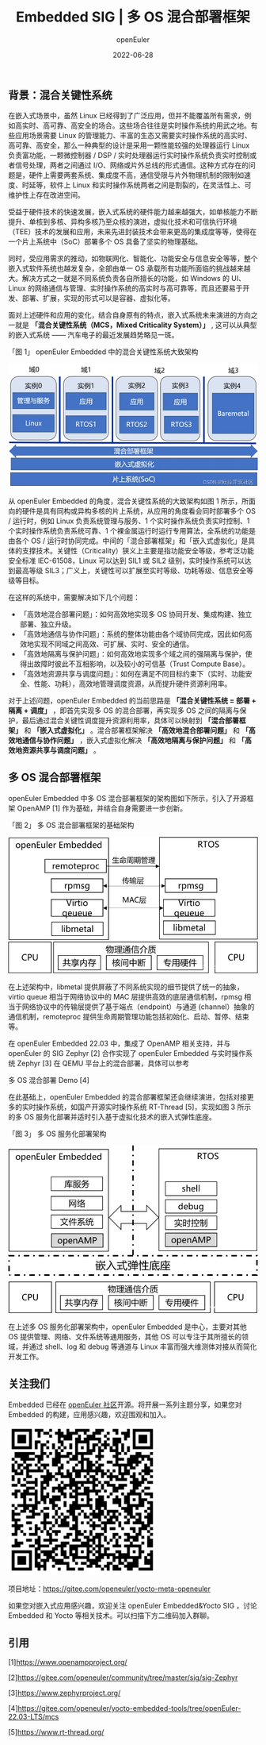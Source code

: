 ﻿---
title: Embedded SIG | 多 OS 混合部署框架
date: 2022-06-28
category: blog
tags:
  - Embedded
  - 嵌入式
archives: 2022-06
author:
  - openEuler
summary: 在嵌入式场景中，虽然 Linux 已经得到了广泛应用，但并不能覆盖所有需求，例如高实时、高可靠、高安全的场合。这些场合往往是实时操作系统的用武之地。结合自身原有的特点，嵌入式系统未来演进的方向之一就是……
---

## 背景：混合关键性系统

在嵌入式场景中，虽然 Linux 已经得到了广泛应用，但并不能覆盖所有需求，例如高实时、高可靠、高安全的场合。这些场合往往是实时操作系统的用武之地。有些应用场景需要 Linux 的管理能力、丰富的生态又需要实时操作系统的高实时、高可靠、高安全，那么一种典型的设计是采用一颗性能较强的处理器运行 Linux 负责富功能，一颗微控制器 / DSP / 实时处理器运行实时操作系统负责实时控制或者信号处理，两者之间通过 I/O、网络或片外总线的形式通信。这种方式存在的问题是，硬件上需要两套系统、集成度不高，通信受限与片外物理机制的限制如速度、时延等，软件上 Linux 和实时操作系统两者之间是割裂的，在灵活性上、可维护性上存在改进空间。

受益于硬件技术的快速发展，嵌入式系统的硬件能力越来越强大，如单核能力不断提升、单核到多核、异构多核乃至众核的演进，虚拟化技术和可信执行环境（TEE）技术的发展和应用，未来先进封装技术会带来更高的集成度等等，使得在一个片上系统中（SoC）部署多个 OS 具备了坚实的物理基础。

同时，受应用需求的推动，如物联网化、智能化、功能安全与信息安全等等，整个嵌入式软件系统也越发复杂，全部由单一 OS 承载所有功能所面临的挑战越来越大。解决方式之一就是不同系统负责各自所擅长的功能，如 Windows 的 UI、Linux 的网络通信与管理、实时操作系统的高实时与高可靠等，而且还要易于开发、部署、扩展，实现的形式可以是容器、虚拟化等。

面对上述硬件和应用的变化，结合自身原有的特点，嵌入式系统未来演进的方向之一就是 **「混合关键性系统（MCS，Mixed Criticality System）」** , 这可以从典型的嵌入式系统 —— 汽车电子的最近发展趋势略见一斑。

「图 1」
openEuler Embedded 中的混合关键性系统大致架构

<img src="./e01.png">

从 openEuler Embedded 的角度，混合关键性系统的大致架构如图 1 所示，所面向的硬件是具有同构或异构多核的片上系统，从应用的角度看会同时部署多个 OS / 运行时，例如 Linux 负责系统管理与服务、1 个实时操作系统负责实时控制、1 个实时操作系统负责系统可靠、1 个裸金属运行时运行专用算法，全系统的功能是由各个 OS / 运行时协同完成。中间的「混合部署框架」和「嵌入式虚拟化」是具体的支撑技术。关键性（Criticality）狭义上主要是指功能安全等级，参考泛功能安全标准 IEC-61508，Linux 可以达到 SIL1 或 SIL2 级别，实时操作系统可以达到最高等级 SIL3；广义上，关键性可以扩展至实时等级、功耗等级、信息安全等级等目标。

在这样的系统中，需要解决如下几个问题：

- 「高效地混合部署问题」：如何高效地实现多 OS 协同开发、集成构建、独立部署、独立升级。
- 「高效地通信与协作问题」：系统的整体功能由各个域协同完成，因此如何高效地实现不同域之间高效、可扩展、实时、安全的通信。
- 「高效地隔离与保护问题」：如何高效地实现多个域之间的强隔离与保护，使得出故障时彼此不互相影响，以及较小的可信基（Trust Compute
  Base）。
- 「高效地资源共享与调度问题」：如何在满足不同目标约束下（实时、功能安全、性能、功耗），高效地管理调度资源，从而提升硬件资源利用率。

对于上述问题，openEuler Embedded 的当前思路是 **「混合关键性系统 = 部署 + 隔离 + 调度」** ，即首先实现多 OS 的混合部署，再实现多 OS 之间的隔离与保护，最后通过混合关键性调度提升资源利用率，具体可以映射到 **「混合部署框架」** 和 **「嵌入式虚拟化」** 。混合部署框架解决 **「高效地混合部署问题」** 和 **「高效地通信与协作问题」** ，嵌入式虚拟化解决 **「高效地隔离与保护问题」** 和 **「高效地资源共享与调度问题」** 。

## 多 OS 混合部署框架

openEuler Embedded 中多 OS 混合部署框架的架构图如下所示，引入了开源框架 OpenAMP [1] 作为基础，并结合自身需要进一步创新。

「图 2」
多 OS 混合部署框架的基础架构

<img src="./e02.png">

在上述架构中，libmetal 提供屏蔽了不同系统实现的细节提供了统一的抽象，virtio queue 相当于网络协议中的 MAC 层提供高效的底层通信机制，rpmsg 相当于网络协议中的传输层提供了基于端点（endpoint）与通道 (channel）抽象的通信机制，remoteproc 提供生命周期管理功能包括初始化、启动、暂停、结束等。

在 openEuler Embedded 22.03 中，集成了 OpenAMP 相关支持，并与 openEuler 的 SIG Zephyr [2] 合作实现了 openEuler Embedded 与实时操作系统 Zephyr [3] 在 QEMU 平台上的混合部署，具体可以参考

多 OS 混合部署 Demo [4]

在此基础上，openEuler Embedded 的混合部署框架还会继续演进，包括对接更多的实时操作系统，如国产开源实时操作系统 RT-Thread [5]，实现如图 3 所示的多 OS 服务化部署并适时引入基于虚拟化技术的嵌入式弹性底座。

「图 3」 多 OS 服务化部署架构

<img src="./e03.png">

在上述多 OS 服务化部署架构中，openEuler Embedded 是中心，主要对其他 OS 提供管理、网络、文件系统等通用服务，其他 OS 可以专注于其所擅长的领域，并通过 shell、log 和 debug 等通道与 Linux 丰富而强大维测体对接从而简化开发工作。

## 关注我们

Embedded 已经在 [openEuler 社区](https://openeuler.org)开源。将开展一系列主题分享，如果您对 Embedded 的构建，应用感兴趣，欢迎围观和加入。

<img src="./e04.png" width="300">

项目地址：<https://gitee.com/openeuler/yocto-meta-openeuler>

如果您对嵌入式应用感兴趣，欢迎关注 openEuler Embedded&Yocto SIG ，讨论 Embedded 和 Yocto 等相关技术。可以扫描下方二维码加入群聊。

## 引用

[1]<https://www.openampproject.org/>

[2]<https://gitee.com/openeuler/community/tree/master/sig/sig-Zephyr>

[3]<https://www.zephyrproject.org/>

[4]<https://gitee.com/openeuler/yocto-embedded-tools/tree/openEuler-22.03-LTS/mcs>

[5]<https://www.rt-thread.org/>
